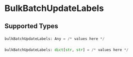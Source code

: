 # BulkBatchUpdateLabels


## Supported Types

### 

```python
bulkBatchUpdateLabels: Any = /* values here */
```

### 

```python
bulkBatchUpdateLabels: dict[str, str] = /* values here */
```


